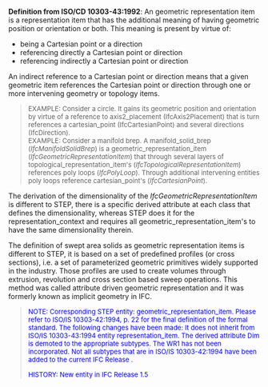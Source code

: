 ﻿**Definition from ISO/CD 10303-43:1992**: An geometric representation item is a representation item that has the additional meaning of having geometric position or orientation or both. This meaning is present by virtue of:

* being a Cartesian point or a direction 
*  referencing directly a Cartesian point or direction 
* referencing indirectly a Cartesian point or direction 

An indirect reference to a Cartesian point or direction means that a given geometric item references the Cartesian point or direction through one or more intervening geometry or topology items.

> <font size="-1">EXAMPLE: Consider a circle. It gains its geometric
		  position and orientation by virtue of a reference to axis2_placement
		  (IfcAxis2Placement) that is turn references a cartesian_point
		  (IfcCartesianPoint) and several directions (IfcDirection). <br>EXAMPLE:
		  Consider a manifold brep. A manifold_solid_brep (<i>IfcManifoldSolidBrep</i>)
		  is a geometric_representation_item (<i>IfcGeometricRepresentationItem</i>) that
		  through several layers of topological_representation_item's
		  (<i>IfcTopologicalRepresentationItem</i>) references poly loops
		  (<i>IfcPolyLoop</i>). Through additional intervening entities poly loops
		  reference cartesian_point's (<i>IfcCartesianPoint</i>).
		  </font>
>

The derivation of the dimensionality of the _IfcGeometricRepresentationItem_ is different to STEP, there is a specific derived attribute at each class that defines the dimensionality, whereas STEP does it for the representation_context and requires all geometric_representation_item's to have the same dimensionality therein.

The definition of swept area solids as geometric representation items is different to STEP, it is based on a set of predefined profiles (or cross sections), i.e. a set of parameterized geometric primitives widely supported in the industry. Those profiles are used to create volumes through extrusion, revolution and cross section based sweep operations. This method was called attribute driven geometric representation and it was formerly known as implicit geometry in IFC.

> <font color="#0000FF" size="-1">NOTE: Corresponding STEP entity:
		  geometric_representation_item. Please refer to ISO/IS 10303-42:1994, p. 22 for
		  the final definition of the formal standard. The following changes have been
		  made: It does not inherit from ISO/IS 10303-43:1994 entity representation_item.
		  The derived attribute Dim is demoted to the appropriate subtypes. The WR1 has
		  not been incorporated. Not all subtypes that are in ISO/IS 10303-42:1994 have
		  been added to the current IFC Release . </font>
> 
> <font color="#0000FF" size="-1">HISTORY: New entity in IFC Release
		  1.5</font>
>
